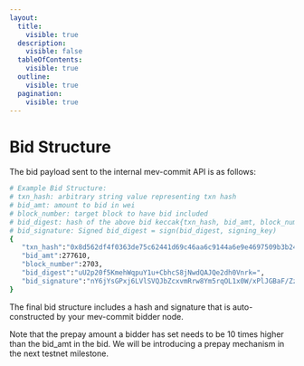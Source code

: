 ```yaml
---
layout:
  title:
    visible: true
  description:
    visible: false
  tableOfContents:
    visible: true
  outline:
    visible: true
  pagination:
    visible: true
---
```


# Bid Structure

The bid payload sent to the internal mev-commit API is as follows:

```bash
# Example Bid Structure:
# txn_hash: arbitrary string value representing txn hash
# bid_amt: amount to bid in wei
# block_number: target block to have bid included
# bid_digest: hash of the above bid keccak{txn_hash, bid_amt, block_number}
# bid_signature: Signed bid_digest = sign(bid_digest, signing_key)
{
   "txn_hash":"0x8d562df4f0363de75c62441d69c46aa6c9144a6e9e4697509b3b24bf8a694322",
   "bid_amt":277610,
   "block_number":2703,
   "bid_digest":"uU2p20f5KmehWqpuY1u+CbhcS8jNwdQAJQe2dh0Vnrk=",
   "bid_signature":"nY6jYsGPxj6LVlSVQJbZcxvmRrw8Ym5rqOL1x0W/xPlJGBaF/ZzzjkxiioY/MDiRGvlflSWeoT0fh3aIJiJxAhw="
}
```

The final bid structure includes a hash and signature that is auto-constructed by your mev-commit bidder node.

Note that the prepay amount a bidder has set needs to be 10 times higher than the bid\_amt in the bid. We will be introducing a prepay mechanism in the next testnet milestone.
